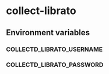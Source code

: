 # collect-librato

## Environment variables

### COLLECTD_LIBRATO_USERNAME

### COLLECTD_LIBRATO_PASSWORD
